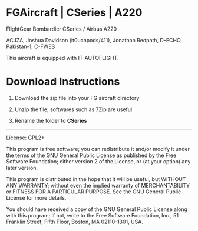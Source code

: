 # FGAircraft | CSeries | A220
FlightGear Bombardier CSeries / Airbus A220

ACJZA, Joshua Davidson (it0uchpods/411), Jonathan Redpath, D-ECHO, Pakistan-1, C-FWES

This aircraft is equipped with IT-AUTOFLIGHT.

# Download Instructions
1. Download the zip file into your FG aircraft directory

2. Unzip the file, softwares such as 7Zip are useful

3. Rename the folder to **CSeries**

*** 

License: GPL2+

This program is free software; you can redistribute it and/or
modify it under the terms of the GNU General Public License
as published by the Free Software Foundation; either version 2
of the License, or (at your option) any later version.

This program is distributed in the hope that it will be useful,
but WITHOUT ANY WARRANTY; without even the implied warranty of
MERCHANTABILITY or FITNESS FOR A PARTICULAR PURPOSE.  See the
GNU General Public License for more details.

You should have received a copy of the GNU General Public License
along with this program; if not, write to the Free Software
Foundation, Inc., 51 Franklin Street, Fifth Floor, Boston, MA  02110-1301, USA.
